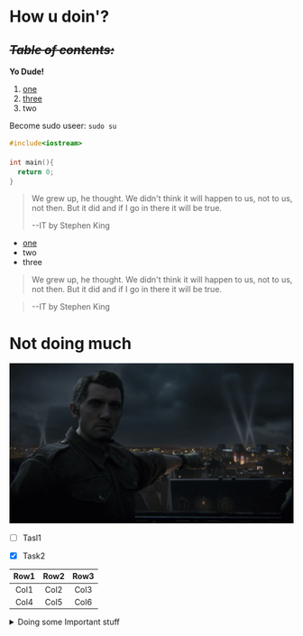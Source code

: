 # How u doin'?

~~*Table of contents:*~~
---
**Yo Dude!**

1. [one](#not-doing-much)
1. [three](https://leetcode.com/rookycipher/)
1. two

Become sudo useer: `sudo su`

```cpp
#include<iostream>

int main(){
  return 0;
}
```

> We grew up, he thought. We didn't think it will happen to us, not to us, not then. But it did and if I go in there it will be true. 
>
> --IT by Stephen King

- [one](#how-u-doin)
- two
- three

> We grew up, he thought. We didn't think it will happen to us, not to us, not then. But it did and if I go in there it will be true. 

> --IT by Stephen King








# Not doing much



[![Call of Duty WW2 image](./Screenshot_(294).png)](https://open.spotify.com/)

- [ ] Tasl1
- [x] Task2



| Row1 | Row2 | Row3 |
| :----: | :----: | :----: |
| Col1 | Col2 | Col3 |
| Col4 | Col5 | Col6 |

<details>
  <summary> Doing some Important stuff </summary>
  
-Hey
-dude
-Ozymandias
</details>
